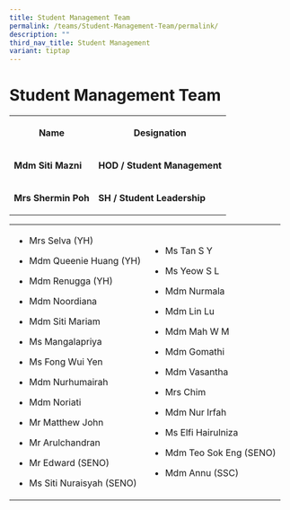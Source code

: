 ```yaml
---
title: Student Management Team
permalink: /teams/Student-Management-Team/permalink/
description: ""
third_nav_title: Student Management
variant: tiptap
---
```

<h1>Student Management Team</h1>
<table style="minWidth: 50px">
<colgroup>
<col>
<col>
</colgroup>
<tbody>
<tr>
<th rowspan="1" colspan="1">
<p>Name</p>
</th>
<th rowspan="1" colspan="1">
<p>Designation</p>
</th>
</tr>
<tr>
<td rowspan="1" colspan="1">
<p><strong>Mdm Siti Mazni</strong>
</p>
</td>
<td rowspan="1" colspan="1">
<p><strong>HOD / Student Management</strong>
</p>
</td>
</tr>
<tr>
<td rowspan="1" colspan="1">
<p><strong>Mrs Shermin Poh</strong>
</p>
</td>
<td rowspan="1" colspan="1">
<p><strong>SH / Student Leadership</strong>
</p>
</td>
</tr>
</tbody>
</table>
<table style="minWidth: 50px">
<colgroup>
<col>
<col>
</colgroup>
<tbody>
<tr>
<td rowspan="1" colspan="1">
<ul data-tight="true" class="tight">
<li>
<p>Mrs Selva (YH)</p>
</li>
<li>
<p>Mdm Queenie Huang (YH)</p>
</li>
<li>
<p>Mdm Renugga (YH)</p>
</li>
<li>
<p>Mdm Noordiana</p>
</li>
<li>
<p>Mdm Siti Mariam</p>
</li>
<li>
<p>Ms Mangalapriya</p>
</li>
<li>
<p>Ms Fong Wui Yen</p>
</li>
<li>
<p>Mdm Nurhumairah</p>
</li>
<li>
<p>Mdm Noriati</p>
</li>
<li>
<p>Mr Matthew John</p>
</li>
<li>
<p>Mr Arulchandran</p>
</li>
<li>
<p>Mr Edward (SENO)</p>
</li>
<li>
<p>Ms Siti Nuraisyah (SENO)</p>
<p></p>
</li>
</ul>
</td>
<td rowspan="1" colspan="1">
<ul data-tight="true" class="tight">
<li>
<p>Ms Tan S Y</p>
</li>
<li>
<p>Ms Yeow S L</p>
</li>
<li>
<p>Mdm Nurmala</p>
</li>
<li>
<p>Mdm Lin Lu</p>
</li>
<li>
<p>Mdm Mah W M</p>
</li>
<li>
<p>Mdm Gomathi</p>
</li>
<li>
<p>Mdm Vasantha</p>
</li>
<li>
<p>Mrs Chim</p>
</li>
<li>
<p>Mdm Nur Irfah</p>
</li>
<li>
<p>Ms Elfi Hairulniza</p>
</li>
<li>
<p>Mdm Teo Sok Eng (SENO)</p>
</li>
<li>
<p>Mdm Annu (SSC)</p>
</li>
</ul>
</td>
</tr>
</tbody>
</table>
<p></p>